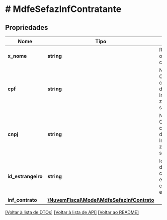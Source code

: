 # # MdfeSefazInfContratante

## Propriedades

Nome | Tipo | Descrição | Comentários
------------ | ------------- | ------------- | -------------
**x_nome** | **string** | Razão social ou Nome do contratante. | [optional]
**cpf** | **string** | Número do CPF do contratante do serviço.  Informar os zeros não significativos. | [optional]
**cnpj** | **string** | Número do CNPJ do contratante do serviço.  Informar os zeros não significativos. | [optional]
**id_estrangeiro** | **string** | Identificador do contratante em caso de contratante estrangeiro. | [optional]
**inf_contrato** | [**\NuvemFiscal\Model\MdfeSefazInfContrato**](MdfeSefazInfContrato.md) |  | [optional]

[[Voltar à lista de DTOs]](../../README.md#models) [[Voltar à lista de API]](../../README.md#endpoints) [[Voltar ao README]](../../README.md)
